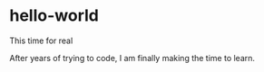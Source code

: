 # hello-world
This time for real

After years of trying to code, I am finally making the time to learn.
